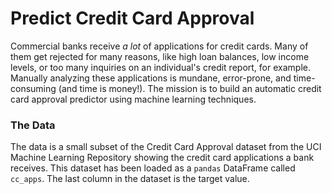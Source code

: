 # Predict Credit Card Approval
Commercial banks receive _a lot_ of applications for credit cards. Many of them get rejected for many reasons, like high loan balances, low income levels, or too many inquiries on an individual's credit report, for example. Manually analyzing these applications is mundane, error-prone, and time-consuming (and time is money!). 
The mission is to build an automatic credit card approval predictor using machine learning techniques.

### **The Data**

The data is a small subset of the Credit Card Approval dataset from the UCI Machine Learning Repository showing the credit card applications a bank receives. This dataset has been loaded as a `pandas` DataFrame called `cc_apps`. The last column in the dataset is the target value.

